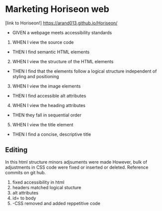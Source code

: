 # Marketing Horiseon web

[link to Horiseon!] https://arand013.github.io/Horiseon/ 


* GIVEN a webpage meets accessibility standards
1. WHEN I view the source code
* THEN I find semantic HTML elements
2. WHEN I view the structure of the HTML elements
* THEN I find that the elements follow a logical structure independent of styling and positioning
3. WHEN I view the image elements
* THEN I find accessible alt attributes
4. WHEN I view the heading attributes
* THEN they fall in sequential order
5. WHEN I view the title element
* THEN I find a concise, descriptive title

## Editing
 In this html structure minors adjsuments were made 
 However, bulk of adjustments in CSS code were fixed or inserted or deleted.
 Reference commits on git hub.

 1. fixed accessibility in html
 2. headers matched logical stucture
 3. alt attributes
 4. id= to body
 5. -CSS removed and added reppetitive code


